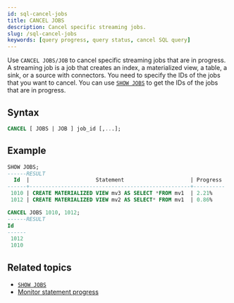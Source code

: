 ```yaml
---
id: sql-cancel-jobs
title: CANCEL JOBS
description: Cancel specific streaming jobs.
slug: /sql-cancel-jobs
keywords: [query progress, query status, cancel SQL query]
---
```

<head>
  <link rel="canonical" href="https://docs.risingwave.com/docs/current/sql-cancel-jobs/" />
</head>

Use `CANCEL JOBS/JOB` to cancel specific streaming jobs that are in progress. A streaming job is a job that creates an index, a materialized view, a table, a sink, or a source with connectors. You need to specify the IDs of the jobs that you want to cancel. You can use [`SHOW JOBS`](/sql/commands/sql-show-jobs.md) to get the IDs of the jobs that are in progress.

## Syntax

```sql
CANCEL [ JOBS | JOB ] job_id [,...];
```

## Example

```sql title="Show all jobs"
SHOW JOBS;
------RESULT
  Id  |                     Statement                     | Progress
------+---------------------------------------------------+----------
 1010 | CREATE MATERIALIZED VIEW mv3 AS SELECT *FROM mv1  | 2.21%
 1012 | CREATE MATERIALIZED VIEW mv2 AS SELECT* FROM mv1  | 0.86%
```

```sql title="Cancel jobs"
CANCEL JOBS 1010, 1012;
------RESULT
Id
------
 1012
 1010
 ```

## Related topics

- [`SHOW JOBS`](/sql/commands/sql-show-jobs.md)
- [Monitor statement progress](/manage/view-statement-progress.md)
